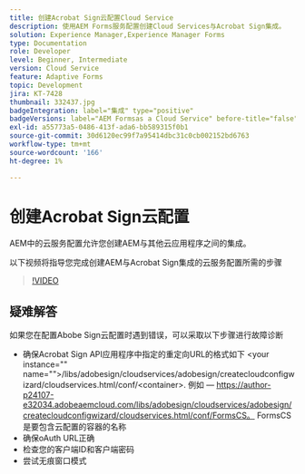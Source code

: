 ```yaml
---
title: 创建Acrobat Sign云配置Cloud Service
description: 使用AEM Forms服务配置创建Cloud Services与Acrobat Sign集成。
solution: Experience Manager,Experience Manager Forms
type: Documentation
role: Developer
level: Beginner, Intermediate
version: Cloud Service
feature: Adaptive Forms
topic: Development
jira: KT-7428
thumbnail: 332437.jpg
badgeIntegration: label="集成" type="positive"
badgeVersions: label="AEM Formsas a Cloud Service" before-title="false"
exl-id: a55773a5-0486-413f-ada6-bb589315f0b1
source-git-commit: 30d6120ec99f7a95414dbc31c0cb002152bd6763
workflow-type: tm+mt
source-wordcount: '166'
ht-degree: 1%

---
```


# 创建Acrobat Sign云配置

AEM中的云服务配置允许您创建AEM与其他云应用程序之间的集成。

以下视频将指导您完成创建AEM与Acrobat Sign集成的云服务配置所需的步骤

>[!VIDEO](https://video.tv.adobe.com/v/332437?quality=12&learn=on)

## 疑难解答

如果您在配置Abobe Sign云配置时遇到错误，可以采取以下步骤进行故障诊断
* 确保Acrobat Sign API应用程序中指定的重定向URL的格式如下
&lt;your instance=&quot;&quot; name=&quot;&quot;>/libs/adobesign/cloudservices/adobesign/createcloudconfigwizard/cloudservices.html/conf/&lt;container>.
例如 — https://author-p24107-e32034.adobeaemcloud.com/libs/adobesign/cloudservices/adobesign/createcloudconfigwizard/cloudservices.html/conf/FormsCS。 FormsCS是要包含云配置的容器的名称
* 确保oAuth URL正确
* 检查您的客户端ID和客户端密码
* 尝试无痕窗口模式

